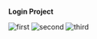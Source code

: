 **Login Project**

![first](https://github.com/KaganCelik/login-project-0.1/assets/137209851/9a30c630-3b92-4c10-958c-91815ccdce4c)
![second](https://github.com/KaganCelik/login-project-0.1/assets/137209851/fbc07bef-b085-4198-b05c-83b5e8e86f95)
![third](https://github.com/KaganCelik/login-project-0.1/assets/137209851/be5223a7-d643-4389-aa5d-3d5fd217ecef)
